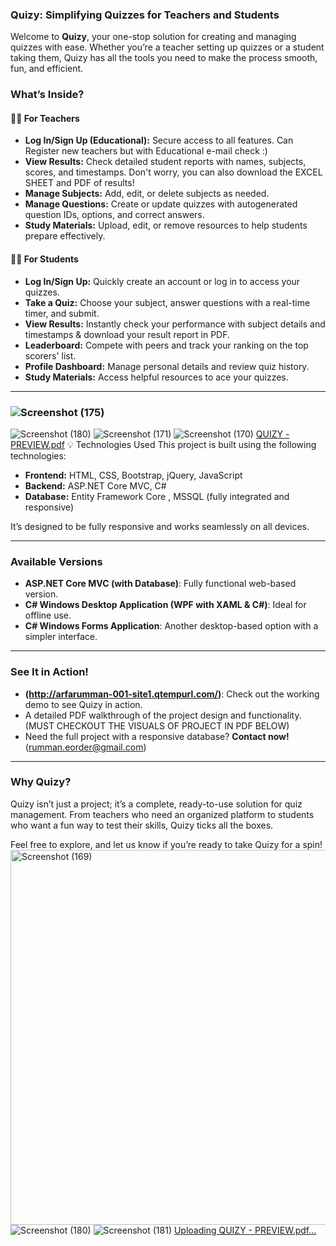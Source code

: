 ### **Quizy: Simplifying Quizzes for Teachers and Students**  

Welcome to **Quizy**, your one-stop solution for creating and managing quizzes with ease. Whether you’re a teacher setting up quizzes or a student taking them, Quizy has all the tools you need to make the process smooth, fun, and efficient.  

### **What’s Inside?**  

####  👩‍🏫 For Teachers 
- **Log In/Sign Up (Educational):** Secure access to all features. Can Register new teachers but with Educational e-mail check :) 
- **View Results:** Check detailed student reports with names, subjects, scores, and timestamps.  Don't worry, you can also download the EXCEL SHEET and PDF of results!
- **Manage Subjects:** Add, edit, or delete subjects as needed.  
- **Manage Questions:** Create or update quizzes with autogenerated question IDs, options, and correct answers.  
- **Study Materials:** Upload, edit, or remove resources to help students prepare effectively.  

#### **👩‍🎓 For Students**  
- **Log In/Sign Up:** Quickly create an account or log in to access your quizzes.  
- **Take a Quiz:** Choose your subject, answer questions with a real-time timer, and submit.  
- **View Results:** Instantly check your performance with subject details and timestamps & download your result report in PDF.  
- **Leaderboard:** Compete with peers and track your ranking on the top scorers' list.  
- **Profile Dashboard:** Manage personal details and review quiz history.  
- **Study Materials:** Access helpful resources to ace your quizzes.  

---

### ![Screenshot (175)](https://github.com/user-attachments/assets/77db3beb-892b-4576-85ae-fa6305b81ac2)
![Screenshot (180)](https://github.com/user-attachments/assets/31dcdb36-6ef8-4a6e-b1ff-fc2030523fd0)
![Screenshot (171)](https://github.com/user-attachments/assets/165ae8d7-1916-4558-848e-4f82c7b325b9)
![Screenshot (170)](https://github.com/user-attachments/assets/42659656-e7aa-4092-8192-e2d4b0b34bcf)
[QUIZY - PREVIEW.pdf](https://github.com/user-attachments/files/18259141/QUIZY.-.PREVIEW.pdf)
💡 Technologies Used 
This project is built using the following technologies:  
- **Frontend:** HTML, CSS, Bootstrap, jQuery, JavaScript  
- **Backend:** ASP.NET Core MVC, C#  
- **Database:** Entity Framework Core , MSSQL (fully integrated and responsive)  

It’s designed to be fully responsive and works seamlessly on all devices.  

---

### **Available Versions**  
- **ASP.NET Core MVC (with Database)**: Fully functional web-based version.  
- **C# Windows Desktop Application (WPF with XAML & C#)**: Ideal for offline use.  
- **C# Windows Forms Application**: Another desktop-based option with a simpler interface.  

---

### **See It in Action!**  
- **(http://arfarumman-001-site1.qtempurl.com/)**: Check out the working demo to see Quizy in action.  
-  A detailed PDF walkthrough of the project design and functionality.  (MUST CHECKOUT THE VISUALS OF PROJECT IN PDF BELOW)
- Need the full project with a responsive database? **Contact now!** (rumman.eorder@gmail.com)

---

### **Why Quizy?**  
Quizy isn’t just a project; it’s a complete, ready-to-use solution for quiz management. From teachers who need an organized platform to students who want a fun way to test their skills, Quizy ticks all the boxes.  

Feel free to explore, and let us know if you’re ready to take Quizy for a spin!  
<img width="600" alt="Screenshot (169)" src="https://github.com/user-attachments/assets/9fdfdb9f-6696-4a28-9db5-642be384b1eb" />
![Screenshot (180)](https://github.com/user-attachments/assets/782f4a5b-1271-4b60-a178-79a2e15153be)
![Screenshot (181)](https://github.com/user-attachments/assets/2cd36913-17eb-4749-9029-2553c2301cb0)
[Uploading QUIZY - PREVIEW.pdf…]()
